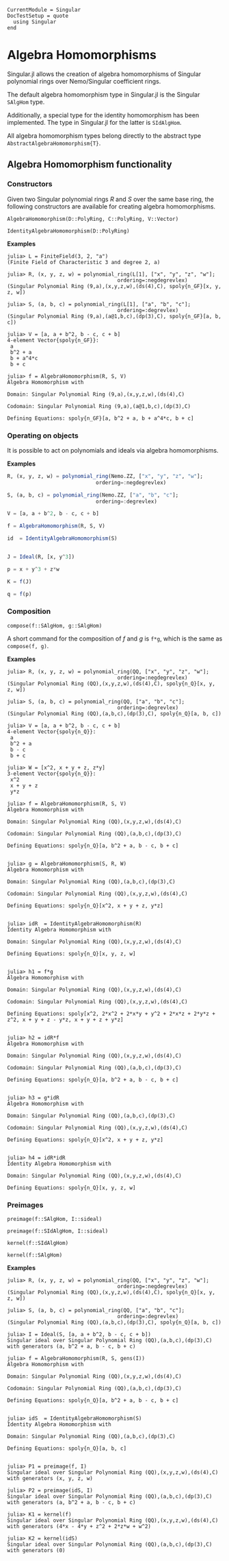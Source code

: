 ```@meta
CurrentModule = Singular
DocTestSetup = quote
  using Singular
end
```

# Algebra Homomorphisms

Singular.jl allows the creation of algebra homomorphisms of Singular polynomial rings
over Nemo/Singular coefficient rings.

The default algebra homomorphism type in Singular.jl is the Singular `SAlgHom` type.

Additionally, a special type for the identity homomorphism has been implemented.
The type in Singular.jl for the latter is `SIdAlgHom`.

All algebra homomorphism types belong directly to the abstract type `AbstractAlgebraHomomorphism{T}`.

## Algebra Homomorphism functionality

### Constructors

Given two Singular polynomial rings $R$ and $S$ over the same base ring, the following constructors are available for creating algebra homomorphisms.

```@docs
AlgebraHomomorphism(D::PolyRing, C::PolyRing, V::Vector)
```

```@docs
IdentityAlgebraHomomorphism(D::PolyRing)
```

**Examples**

```jldoctest
julia> L = FiniteField(3, 2, "a")
(Finite Field of Characteristic 3 and degree 2, a)

julia> R, (x, y, z, w) = polynomial_ring(L[1], ["x", "y", "z", "w"];
                                    ordering=:negdegrevlex)
(Singular Polynomial Ring (9,a),(x,y,z,w),(ds(4),C), spoly{n_GF}[x, y, z, w])

julia> S, (a, b, c) = polynomial_ring(L[1], ["a", "b", "c"];
                                    ordering=:degrevlex)
(Singular Polynomial Ring (9,a),(a@1,b,c),(dp(3),C), spoly{n_GF}[a, b, c])

julia> V = [a, a + b^2, b - c, c + b]
4-element Vector{spoly{n_GF}}:
 a
 b^2 + a
 b + a^4*c
 b + c

julia> f = AlgebraHomomorphism(R, S, V)
Algebra Homomorphism with

Domain: Singular Polynomial Ring (9,a),(x,y,z,w),(ds(4),C)

Codomain: Singular Polynomial Ring (9,a),(a@1,b,c),(dp(3),C)

Defining Equations: spoly{n_GF}[a, b^2 + a, b + a^4*c, b + c]

```

### Operating on objects

It is possible to act on polynomials and ideals via algebra homomorphisms.

**Examples**

```julia
R, (x, y, z, w) = polynomial_ring(Nemo.ZZ, ["x", "y", "z", "w"];
                             ordering=:negdegrevlex)

S, (a, b, c) = polynomial_ring(Nemo.ZZ, ["a", "b", "c"];
                             ordering=:degrevlex)

V = [a, a + b^2, b - c, c + b]

f = AlgebraHomomorphism(R, S, V)

id  = IdentityAlgebraHomomorphism(S)


J = Ideal(R, [x, y^3])

p = x + y^3 + z*w

K = f(J)

q = f(p)
```

### Composition

```@docs
compose(f::SAlgHom, g::SAlgHom)
```

A short command for the composition of $f$ and $g$ is `f*g`, which is the same as
`compose(f, g)`.

**Examples**

```jldoctest
julia> R, (x, y, z, w) = polynomial_ring(QQ, ["x", "y", "z", "w"];
                                    ordering=:negdegrevlex)
(Singular Polynomial Ring (QQ),(x,y,z,w),(ds(4),C), spoly{n_Q}[x, y, z, w])

julia> S, (a, b, c) = polynomial_ring(QQ, ["a", "b", "c"];
                                    ordering=:degrevlex)
(Singular Polynomial Ring (QQ),(a,b,c),(dp(3),C), spoly{n_Q}[a, b, c])

julia> V = [a, a + b^2, b - c, c + b]
4-element Vector{spoly{n_Q}}:
 a
 b^2 + a
 b - c
 b + c

julia> W = [x^2, x + y + z, z*y]
3-element Vector{spoly{n_Q}}:
 x^2
 x + y + z
 y*z

julia> f = AlgebraHomomorphism(R, S, V)
Algebra Homomorphism with

Domain: Singular Polynomial Ring (QQ),(x,y,z,w),(ds(4),C)

Codomain: Singular Polynomial Ring (QQ),(a,b,c),(dp(3),C)

Defining Equations: spoly{n_Q}[a, b^2 + a, b - c, b + c]


julia> g = AlgebraHomomorphism(S, R, W)
Algebra Homomorphism with

Domain: Singular Polynomial Ring (QQ),(a,b,c),(dp(3),C)

Codomain: Singular Polynomial Ring (QQ),(x,y,z,w),(ds(4),C)

Defining Equations: spoly{n_Q}[x^2, x + y + z, y*z]


julia> idR  = IdentityAlgebraHomomorphism(R)
Identity Algebra Homomorphism with

Domain: Singular Polynomial Ring (QQ),(x,y,z,w),(ds(4),C)

Defining Equations: spoly{n_Q}[x, y, z, w]


julia> h1 = f*g
Algebra Homomorphism with

Domain: Singular Polynomial Ring (QQ),(x,y,z,w),(ds(4),C)

Codomain: Singular Polynomial Ring (QQ),(x,y,z,w),(ds(4),C)

Defining Equations: spoly[x^2, 2*x^2 + 2*x*y + y^2 + 2*x*z + 2*y*z + z^2, x + y + z - y*z, x + y + z + y*z]


julia> h2 = idR*f
Algebra Homomorphism with

Domain: Singular Polynomial Ring (QQ),(x,y,z,w),(ds(4),C)

Codomain: Singular Polynomial Ring (QQ),(a,b,c),(dp(3),C)

Defining Equations: spoly{n_Q}[a, b^2 + a, b - c, b + c]


julia> h3 = g*idR
Algebra Homomorphism with

Domain: Singular Polynomial Ring (QQ),(a,b,c),(dp(3),C)

Codomain: Singular Polynomial Ring (QQ),(x,y,z,w),(ds(4),C)

Defining Equations: spoly{n_Q}[x^2, x + y + z, y*z]


julia> h4 = idR*idR
Identity Algebra Homomorphism with

Domain: Singular Polynomial Ring (QQ),(x,y,z,w),(ds(4),C)

Defining Equations: spoly{n_Q}[x, y, z, w]
```

### Preimages

```@docs
preimage(f::SAlgHom, I::sideal)
```

```@docs
preimage(f::SIdAlgHom, I::sideal)
```

```@docs
kernel(f::SIdAlgHom)
```

```@docs
kernel(f::SAlgHom)
```

**Examples**

```jldoctest
julia> R, (x, y, z, w) = polynomial_ring(QQ, ["x", "y", "z", "w"];
                                    ordering=:negdegrevlex)
(Singular Polynomial Ring (QQ),(x,y,z,w),(ds(4),C), spoly{n_Q}[x, y, z, w])

julia> S, (a, b, c) = polynomial_ring(QQ, ["a", "b", "c"];
                                    ordering=:degrevlex)
(Singular Polynomial Ring (QQ),(a,b,c),(dp(3),C), spoly{n_Q}[a, b, c])

julia> I = Ideal(S, [a, a + b^2, b - c, c + b])
Singular ideal over Singular Polynomial Ring (QQ),(a,b,c),(dp(3),C) with generators (a, b^2 + a, b - c, b + c)

julia> f = AlgebraHomomorphism(R, S, gens(I))
Algebra Homomorphism with

Domain: Singular Polynomial Ring (QQ),(x,y,z,w),(ds(4),C)

Codomain: Singular Polynomial Ring (QQ),(a,b,c),(dp(3),C)

Defining Equations: spoly{n_Q}[a, b^2 + a, b - c, b + c]


julia> idS  = IdentityAlgebraHomomorphism(S)
Identity Algebra Homomorphism with

Domain: Singular Polynomial Ring (QQ),(a,b,c),(dp(3),C)

Defining Equations: spoly{n_Q}[a, b, c]


julia> P1 = preimage(f, I)
Singular ideal over Singular Polynomial Ring (QQ),(x,y,z,w),(ds(4),C) with generators (x, y, z, w)

julia> P2 = preimage(idS, I)
Singular ideal over Singular Polynomial Ring (QQ),(a,b,c),(dp(3),C) with generators (a, b^2 + a, b - c, b + c)

julia> K1 = kernel(f)
Singular ideal over Singular Polynomial Ring (QQ),(x,y,z,w),(ds(4),C) with generators (4*x - 4*y + z^2 + 2*z*w + w^2)

julia> K2 = kernel(idS)
Singular ideal over Singular Polynomial Ring (QQ),(a,b,c),(dp(3),C) with generators (0)
```

